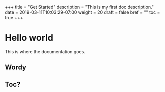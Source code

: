 +++
title = "Get Started"
description = "This is my first doc description."
date = 2019-03-11T10:03:29-07:00
weight = 20
draft = false
bref = ""
toc = true
+++

# Hello world

This is where the documentation goes.

## Wordy

## Toc?

